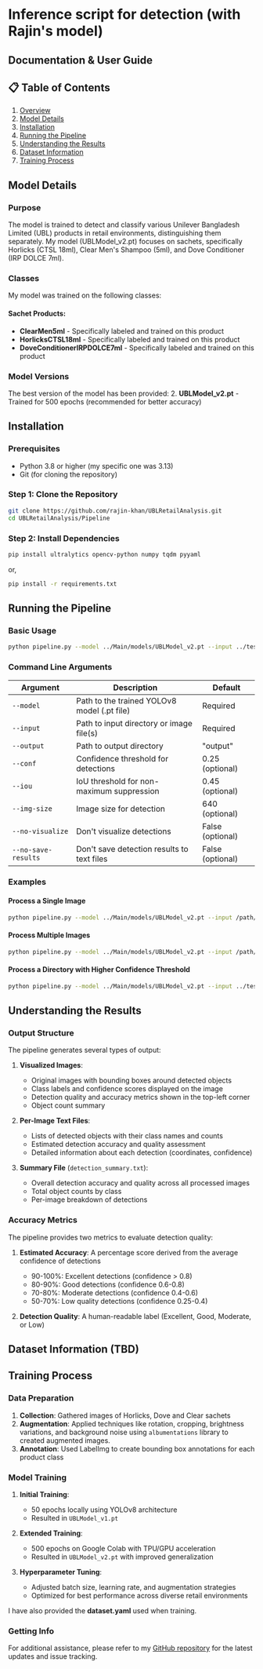 # Inference script for detection (with Rajin's model)
## Documentation & User Guide

## 📋 Table of Contents
1. [Overview](#overview)
2. [Model Details](#model-details)
3. [Installation](#installation)
4. [Running the Pipeline](#running-the-pipeline)
5. [Understanding the Results](#understanding-the-results)
6. [Dataset Information](#dataset-information)
7. [Training Process](#training-process)

## Model Details

### Purpose
The model is trained to detect and classify various Unilever Bangladesh Limited (UBL) products in retail environments, distinguishing them separately. My model (UBLModel_v2.pt) focuses on sachets, specifically Horlicks (CTSL 18ml), Clear Men's Shampoo (5ml), and Dove Conditioner (IRP DOLCE 7ml).

### Classes
My model was trained on the following classes:

#### Sachet Products:

- **ClearMen5ml** - Specifically labeled and trained on this product
- **HorlicksCTSL18ml** - Specifically labeled and trained on this product
- **DoveConditionerIRPDOLCE7ml** - Specifically labeled and trained on this product

### Model Versions
The best version of the model has been provided:
2. **UBLModel_v2.pt** - Trained for 500 epochs (recommended for better accuracy)

## Installation

### Prerequisites
- Python 3.8 or higher (my specific one was 3.13)
- Git (for cloning the repository)

### Step 1: Clone the Repository
```bash
git clone https://github.com/rajin-khan/UBLRetailAnalysis.git
cd UBLRetailAnalysis/Pipeline
```

### Step 2: Install Dependencies
```bash
pip install ultralytics opencv-python numpy tqdm pyyaml
```

or,

```bash
pip install -r requirements.txt
```

## Running the Pipeline

### Basic Usage
```bash
python pipeline.py --model ../Main/models/UBLModel_v2.pt --input ../test_images/ --output ../predictions/
```

### Command Line Arguments
| Argument | Description | Default |
|----------|-------------|---------|
| `--model` | Path to the trained YOLOv8 model (.pt file) | Required |
| `--input` | Path to input directory or image file(s) | Required |
| `--output` | Path to output directory | "output" |
| `--conf` | Confidence threshold for detections | 0.25 (optional) |
| `--iou` | IoU threshold for non-maximum suppression | 0.45 (optional) |
| `--img-size` | Image size for detection | 640 (optional) |
| `--no-visualize` | Don't visualize detections | False (optional) |
| `--no-save-results` | Don't save detection results to text files | False (optional) |

### Examples

#### Process a Single Image
```bash
python pipeline.py --model ../Main/models/UBLModel_v2.pt --input /path/to/image.jpg --output ../predictions/
```

#### Process Multiple Images
```bash
python pipeline.py --model ../Main/models/UBLModel_v2.pt --input /path/to/image1.jpg /path/to/image2.jpg --output ../predictions/
```

#### Process a Directory with Higher Confidence Threshold
```bash
python pipeline.py --model ../Main/models/UBLModel_v2.pt --input ../test_images/ --output ../predictions/ --conf 0.4
```

## Understanding the Results

### Output Structure
The pipeline generates several types of output:

1. **Visualized Images**: 
   - Original images with bounding boxes around detected objects
   - Class labels and confidence scores displayed on the image
   - Detection quality and accuracy metrics shown in the top-left corner
   - Object count summary

2. **Per-Image Text Files**:
   - Lists of detected objects with their class names and counts
   - Estimated detection accuracy and quality assessment
   - Detailed information about each detection (coordinates, confidence)

3. **Summary File** (`detection_summary.txt`):
   - Overall detection accuracy and quality across all processed images
   - Total object counts by class
   - Per-image breakdown of detections

### Accuracy Metrics
The pipeline provides two metrics to evaluate detection quality:

1. **Estimated Accuracy**: A percentage score derived from the average confidence of detections
   - 90-100%: Excellent detections (confidence > 0.8)
   - 80-90%: Good detections (confidence 0.6-0.8)
   - 70-80%: Moderate detections (confidence 0.4-0.6)
   - 50-70%: Low quality detections (confidence 0.25-0.4)

2. **Detection Quality**: A human-readable label (Excellent, Good, Moderate, or Low)

## Dataset Information (TBD)

## Training Process

### Data Preparation
1. **Collection**: Gathered images of Horlicks, Dove and Clear sachets
2. **Augmentation**: Applied techniques like rotation, cropping, brightness variations, and background noise using `albumentations` library to created augmented images.
3. **Annotation**: Used LabelImg to create bounding box annotations for each product class

### Model Training
1. **Initial Training**: 
   - 50 epochs locally using YOLOv8 architecture
   - Resulted in `UBLModel_v1.pt`

2. **Extended Training**:
   - 500 epochs on Google Colab with TPU/GPU acceleration
   - Resulted in `UBLModel_v2.pt` with improved generalization

3. **Hyperparameter Tuning**:
   - Adjusted batch size, learning rate, and augmentation strategies
   - Optimized for best performance across diverse retail environments

I have also provided the **dataset.yaml** used when training.

### Getting Info
For additional assistance, please refer to my [GitHub repository](https://github.com/rajin-khan/UBLRetailAnalysis) for the latest updates and issue tracking.